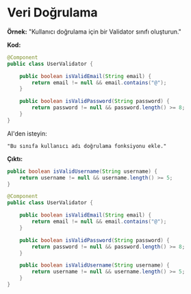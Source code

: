 # Veri Doğrulama

**Örnek:**
"Kullanıcı doğrulama için bir Validator sınıfı oluşturun."

**Kod:**

```java
@Component
public class UserValidator {

    public boolean isValidEmail(String email) {
        return email != null && email.contains("@");
    }

    public boolean isValidPassword(String password) {
        return password != null && password.length() >= 8;
    }
}
```

AI'den isteyin:

```
"Bu sınıfa kullanıcı adı doğrulama fonksiyonu ekle."
```

**Çıktı:**

```java
public boolean isValidUsername(String username) {
    return username != null && username.length() >= 5;
}
```

```java
@Component
public class UserValidator {

    public boolean isValidEmail(String email) {
        return email != null && email.contains("@");
    }

    public boolean isValidPassword(String password) {
        return password != null && password.length() >= 8;
    }

    public boolean isValidUsername(String username) {
        return username != null && username.length() >= 5;
    }
}
```
